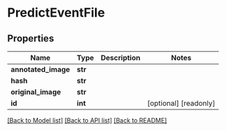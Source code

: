 # PredictEventFile

## Properties
Name | Type | Description | Notes
------------ | ------------- | ------------- | -------------
**annotated_image** | **str** |  | 
**hash** | **str** |  | 
**original_image** | **str** |  | 
**id** | **int** |  | [optional] [readonly] 

[[Back to Model list]](../README.md#documentation-for-models) [[Back to API list]](../README.md#documentation-for-api-endpoints) [[Back to README]](../README.md)



